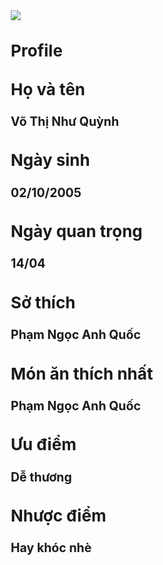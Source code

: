 
<html lang>
<head>
<title>Võ Thị Như Quỳnh</title>    
<style>
body{
font-size: 13px;
font-weight: 400;
line-height: 25px;
/* background-image:url("https://tse2.mm.bing.net/th?id=OIP.VXUO9sPsErwk2Eo9tcDr_AHaEK&pid=Api&P=0&h=220");     */
  background-color: "#F2DOD3";
}
</style>
</head>
<body>
<img src="https://scontent.xx.fbcdn.net/v/t1.15752-9/416101032_685791887076951_2192964969791800485_n.jpg?_nc_cat=104&ccb=1-7&_nc_sid=0024fc&_nc_eui2=AeH2r8XZbFbrMRGbVImY-rT360Pi-fwqpkbrQ-L5_CqmRqlMXKjop3BeWrq3dp4tzmb50Y0bR0ZPzG2ANSt3MoTn&_nc_ohc=7AEUrB_09fsQ7kNvgF16i9D&_nc_ad=z-m&_nc_cid=0&_nc_ht=scontent.xx&_nc_gid=AIdnX5Hea7wGSXl2TUzGhqK&oh=03_Q7cD1QGx5lM81ab4XFCnidF1VcspAyMMQkjFSfjHTrmM1tERIw&oe=6714DB5B" >
<h1><b>Profile</b></h1>
<h1>Họ và tên</h1>
<h2>Võ Thị Như Quỳnh</h2>
<h1>Ngày sinh</h1>
<h2>02/10/2005</h2>
<h1>Ngày quan trọng</h1>
<h2> 14/04</h2>
<h1>Sở thích</h1>
<h2> Phạm Ngọc Anh Quốc</h2>
<h1> Món ăn thích nhất</h1>
<h2> Phạm Ngọc Anh Quốc</h2>
<h1> Ưu điểm</h1>
<h2> Dễ thương</h2>
<h1> Nhược điểm</h1>
<h2> Hay khóc nhè</h2>
</body>
</html> 
